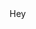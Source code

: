 
<!DOCTYPE html>
<html>
  <head>
    <title>Michael Buono</title>
  </head>
  
  <body>
    Hey
  </body>
</html>
